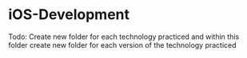 # iOS-Development

Todo: Create new folder for each technology practiced and within this folder create
new folder for each version of the technology practiced
